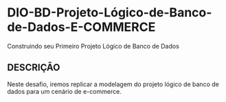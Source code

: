 # DIO-BD-Projeto-Lógico-de-Banco-de-Dados-E-COMMERCE
Construindo seu Primeiro Projeto Lógico de Banco de Dados


## DESCRIÇÃO
Neste desafio, iremos replicar a modelagem do projeto lógico de banco de dados para um cenário de e-commerce.
